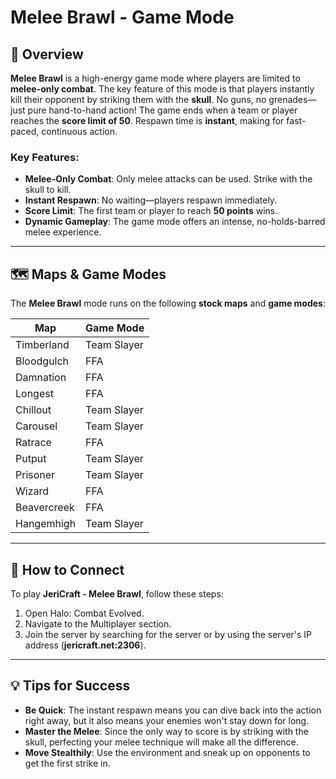 # Melee Brawl - Game Mode

## 📝 Overview

**Melee Brawl** is a high-energy game mode where players are limited to **melee-only combat**. The key feature of this
mode is that players instantly kill their opponent by striking them with the **skull**. No guns, no grenades—just pure
hand-to-hand action! The game ends when a team or player reaches the **score limit of 50**. Respawn time is **instant**,
making for fast-paced, continuous action.

### Key Features:

- **Melee-Only Combat**: Only melee attacks can be used. Strike with the skull to kill.
- **Instant Respawn**: No waiting—players respawn immediately.
- **Score Limit**: The first team or player to reach **50 points** wins.
- **Dynamic Gameplay**: The game mode offers an intense, no-holds-barred melee experience.

---

## 🗺️ Maps & Game Modes

The **Melee Brawl** mode runs on the following **stock maps** and **game modes**:

| **Map**     | **Game Mode** |
|-------------|---------------|
| Timberland  | Team Slayer   |
| Bloodgulch  | FFA           |
| Damnation   | FFA           |
| Longest     | FFA           |
| Chillout    | Team Slayer   |
| Carousel    | Team Slayer   |
| Ratrace     | FFA           |
| Putput      | Team Slayer   |
| Prisoner    | Team Slayer   |
| Wizard      | FFA           |
| Beavercreek | FFA           |
| Hangemhigh  | Team Slayer   |

---

## 📡 How to Connect

To play **JeriCraft - Melee Brawl**, follow these steps:

1. Open Halo: Combat Evolved.
2. Navigate to the Multiplayer section.
3. Join the server by searching for the server or by using the server's IP address (**jericraft.net:2306**).

---

## 💡 Tips for Success

- **Be Quick**: The instant respawn means you can dive back into the action right away, but it also means your enemies
  won't stay down for long.
- **Master the Melee**: Since the only way to score is by striking with the skull, perfecting your melee technique will
  make all the difference.
- **Move Stealthily**: Use the environment and sneak up on opponents to get the first strike in.
